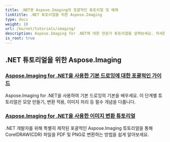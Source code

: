 ```yaml
---
title: .NET용 Aspose.Imaging의 포괄적인 튜토리얼 및 예제
linktitle: .NET 튜토리얼을 위한 Aspose.Imaging
type: docs
weight: 10
url: /ko/net/tutorials/imaging/
description: Aspose.Imaging for .NET에 대한 전문가 튜토리얼을 살펴보세요. 자세한 가이드, 코드 예제 및 실용적인 통찰력을 통해 이미지를 조작, 변환 및 처리하는 방법을 알아보세요. .NET 애플리케이션에서 이미지 처리 작업을 간소화하려는 개발자에게 완벽합니다.
is_root: true
---
```


## .NET 튜토리얼을 위한 Aspose.Imaging
### [Aspose.Imaging for .NET을 사용한 기본 드로잉에 대한 포괄적인 가이드](./guide-to-basic-drawing/)
Aspose.Imaging for .NET을 사용하여 기본 드로잉의 기본을 배우세요. 이 단계별 튜토리얼은 모양 만들기, 변환 적용, 이미지 처리 등 필수 개념을 다룹니다.
### [Aspose.Imaging for .NET을 사용한 이미지 변환 튜토리얼](./image-conversion/)
.NET 개발자를 위해 특별히 제작된 포괄적인 Aspose.Imaging 튜토리얼을 통해 CorelDRAW(CDR) 파일을 PDF 및 PNG로 변환하는 방법을 쉽게 알아보세요.